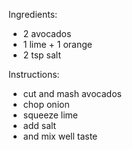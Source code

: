 Ingredients:
- 2 avocados
- 1 lime + 1 orange
- 2 tsp salt

Instructions:
- cut and mash avocados
- chop onion
- squeeze lime
- add salt
- and mix well
taste
